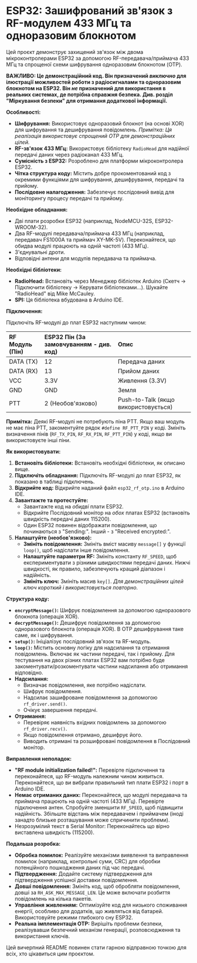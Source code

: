 # ESP32: Зашифрований зв'язок з RF-модулем 433 МГц та одноразовим блокнотом

Цей проєкт демонструє захищений зв'язок між двома мікроконтролерами ESP32 за допомогою RF-передавача/приймача 433 МГц та спрощеної схеми шифрування одноразовим блокнотом (OTP).

**ВАЖЛИВО: Це демонстраційний код. Він призначений *виключно* для ілюстрації можливостей роботи з радіосигналами та одноразовим блокнотом на ESP32.  Він *не* призначений для використання в реальних системах, де потрібна справжня безпека.  Див. розділ "Міркування безпеки" для отримання додаткової інформації.**

**Особливості:**

*   **Шифрування:** Використовує одноразовий блокнот (на основі XOR) для шифрування та дешифрування повідомлень.  *Примітка: Ця реалізація використовує спрощений OTP для демонстраційних цілей.*
*   **RF-зв'язок 433 МГц:** Використовує бібліотеку `RadioHead` для надійної передачі даних через радіоканал 433 МГц.
*   **Сумісність з ESP32:** Розроблено для платформи мікроконтролера ESP32.
*   **Чітка структура коду:** Містить добре прокоментований код з окремими функціями для шифрування, дешифрування, передачі та прийому.
*   **Послідовне налагодження:** Забезпечує послідовний вивід для моніторингу процесу передачі та прийому.

**Необхідне обладнання:**

*   Дві плати розробки ESP32 (наприклад, NodeMCU-32S, ESP32-WROOM-32).
*   Два RF-модулі передавача/приймача 433 МГц (наприклад, передавач FS1000A та приймач XY-MK-5V).  Переконайтеся, що обидва модулі працюють на одній частоті (433 МГц).
*   З'єднувальні дроти.
*   Відповідні антени для модулів передавача та приймача.

**Необхідні бібліотеки:**

*   **RadioHead:** Встановіть через Менеджер бібліотек Arduino (Скетч -> Підключити бібліотеку -> Керувати бібліотеками...).  Шукайте "RadioHead" від Mike McCauley.
*   **SPI:** Ця бібліотека вбудована в Arduino IDE.

**Підключення:**

Підключіть RF-модулі до плат ESP32 наступним чином:

| RF Модуль (Пін) | ESP32 Пін (За замовчуванням - див. код) | Опис              |
| :------------- | :-------------------------------------- | :---------------- |
| DATA (TX)     | 12                                      | Передача даних   |
| DATA (RX)     | 13                                      | Прийом даних     |
| VCC           | 3.3V                                    | Живлення (3.3V)  |
| GND           | GND                                     | Земля             |
| PTT           | 2 (Необов'язково)                      | Push-to-Talk (якщо використовується) |

**Примітка:** Деякі RF-модулі не потребують піна PTT.  Якщо ваш модуль не має піна PTT, закоментуйте рядок `#define RF_PTT_PIN` у коді.  Змініть визначення пінів (`RF_TX_PIN`, `RF_RX_PIN`, `RF_PTT_PIN`) у коді, якщо ви використовуєте інші піни.

**Як використовувати:**

1.  **Встановіть бібліотеки:** Встановіть необхідні бібліотеки, як описано вище.
2.  **Підключіть обладнання:** Підключіть RF-модулі до плат ESP32, як показано в таблиці підключень.
3.  **Відкрийте код:** Відкрийте наданий файл `esp32_rf_otp.ino` в Arduino IDE.
4.  **Завантажте та протестуйте:**
    *   Завантажте код на *обидві* плати ESP32.
    *   Відкрийте Послідовний монітор на *обох* платах ESP32 (встановіть швидкість передачі даних 115200).
    *   Один ESP32 повинен відображати повідомлення, що починаються з "Sending:". Інший - з "Received encrypted:".
5.  **Налаштуйте (необов'язково):**
    *   **Змініть повідомлення:** Змініть вміст масиву `message[]` у функції `loop()`, щоб надіслати інше повідомлення.
    *   **Налаштуйте параметри RF:** Змініть константу `RF_SPEED`, щоб експериментувати з різними швидкостями передачі даних.  Нижчі швидкості, як правило, забезпечують кращий діапазон і надійність.
    *   **Змініть ключ:** Змініть масив `key[]`.  *Для демонстраційних цілей ключ короткий і використовується повторно.*

**Структура коду:**

*   **`encryptMessage()`:** Шифрує повідомлення за допомогою одноразового блокнота (операція XOR).
*   **`decryptMessage()`:** Дешифрує повідомлення за допомогою одноразового блокнота (операція XOR).  В OTP дешифрування таке саме, як і шифрування.
*   **`setup()`:** Ініціалізує послідовний зв'язок та RF-модуль.
*   **`loop()`:** Містить основну логіку для надсилання та отримання повідомлень. Включає як частини передачі, так і прийому. Для тестування на двох різних платах ESP32 вам потрібно буде закоментувати/розкоментувати частини надсилання або отримання відповідно.
*   **Надсилання:**
    *   Визначає повідомлення, яке потрібно надіслати.
    *   Шифрує повідомлення.
    *   Надсилає зашифроване повідомлення за допомогою `rf_driver.send()`.
    *   Очікує завершення передачі.
*   **Отримання:**
    *   Перевіряє наявність вхідних повідомлень за допомогою `rf_driver.recv()`.
    *   Якщо повідомлення отримано, дешифрує його.
    *   Виводить отримані та розшифровані повідомлення в Послідовний монітор.
      
**Виправлення неполадок:**

*   **"RF module initialization failed!":** Перевірте підключення та переконайтеся, що RF-модуль належним чином живиться.  Переконайтеся, що ви вибрали правильний тип плати ESP32 і порт в Arduino IDE.
*   **Немає отриманих даних:** Переконайтеся, що модулі передавача та приймача працюють на одній частоті (433 МГц).  Перевірте підключення антен.  Спробуйте зменшити `RF_SPEED`, щоб підвищити надійність.  Збільште відстань між передавачем і приймачем (іноді занадто близьке розташування може спричинити проблеми).
*   Незрозумілий текст в Serial Monitor: Переконайтесь що вірно виставлена швидкість (115200).

**Подальша розробка:**

*   **Обробка помилок:** Реалізуйте механізми виявлення та виправлення помилок (наприклад, контрольні суми, CRC) для обробки потенційного пошкодження даних під час передачі.
*   **Підтвердження:** Додайте систему підтвердження для підтвердження успішної доставки повідомлення.
*   **Довші повідомлення:** Змініть код, щоб обробляти повідомлення, довші за `RH_ASK_MAX_MESSAGE_LEN`.  Це може включати розбиття повідомлень на кілька пакетів.
*   **Управління живленням:** Оптимізуйте код для низького споживання енергії, особливо для додатків, що живляться від батарей.  Використовуйте режими глибокого сну ESP32.
*  **Реальна імплементація OTP:** Вирішіть проблеми безпеки, реалізувавши безпечний механізм генерації, розповсюдження та використання ключів.

Цей вичерпний README повинен стати гарною відправною точкою для всіх, хто цікавиться цим проєктом.
